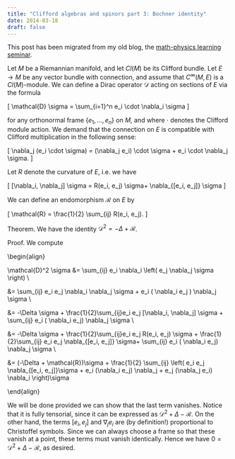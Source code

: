 ```yaml
---
title: "Clifford algebras and spinors part 3: Bochner identity"
date: 2014-03-18
draft: false
---
```


This post has been migrated from my old blog, the [math-physics learning seminar](https://mathphysseminar.blogspot.com/).


Let $M$ be a Riemannian manifold, and let $Cl(M)$ be its Clifford bundle. Let $E \to M$ be any vector bundle with connection, and assume that $C^\infty(M, E)$ is a $Cl(M)$-module. We can define a Dirac operator $\mathcal{D}$ acting on sections of $E$ via the formula

\[ \mathcal{D} \sigma = \sum_{i=1}^n e_i \cdot \nabla_i \sigma \]

for any orthonormal frame $\{e_1, \dots, e_n\}$ on $M$, and where $\cdot$ denotes the Clifford module action. We demand that the connection on $E$ is compatible with Clifford multiplication in the following sense:

\[ \nabla_j (e_i \cdot \sigma) = (\nabla_j e_i) \cdot \sigma + e_i \cdot \nabla_j \sigma. \]


Let $R$ denote the curvature of $E$, i.e. we have

\[ [\nabla_i, \nabla_j] \sigma =  R(e_i, e_j) \sigma+ \nabla_{[e_i, e_j]} \sigma \]


We can define an endomorphism $\mathcal{R}$ on $E$ by

\[ \mathcal{R} = \frac{1}{2} \sum_{ij} R(e_i, e_j). \]


Theorem. We have the identity $\mathcal{D}^2 = -\Delta + \mathcal{R}$.


Proof. We compute

\begin{align}

\mathcal{D}^2 \sigma &amp;= \sum_{ij} e_i \nabla_i \left( e_j \nabla_j \sigma \right) \\

&amp;= \sum_{ij} e_i e_j \nabla_i \nabla_j \sigma + e_i ( \nabla_i e_j ) \nabla_j \sigma \\

&amp;= -\Delta \sigma + \frac{1}{2}\sum_{ij}e_i e_j [\nabla_i, \nabla_j] \sigma + \sum_{ij} e_i ( \nabla_i e_j) \nabla_j \sigma \\

&amp;= -\Delta \sigma + \frac{1}{2}\sum_{ij}e_i e_j R(e_i, e_j) \sigma + \frac{1}{2}\sum_{ij} e_i e_j \nabla_{[e_i, e_j]} \sigma+ \sum_{ij} e_i ( \nabla_i e_j) \nabla_j \sigma \\

&amp;= (-\Delta + \mathcal{R})\sigma + \frac{1}{2} \sum_{ij} \left( e_i e_j \nabla_{[e_i, e_j]}\sigma +  e_i (\nabla_i e_j) \nabla_j + e_j (\nabla_j e_i) \nabla_i \right)\sigma

\end{align}

We will be done provided we can show that the last term vanishes. Notice that it is fully tensorial, since it can be expressed as $\mathcal{D}^2 + \Delta - \mathcal{R}$. On the other hand, the terms $[e_i, e_j]$ and $\nabla_j e_i$ are (by definition!) proportional to Christoffel symbols. Since we can always choose a frame so that these vanish at a point, these terms must vanish identically. Hence we have $0 = \mathcal{D}^2 + \Delta - \mathcal{R}$, as desired.
